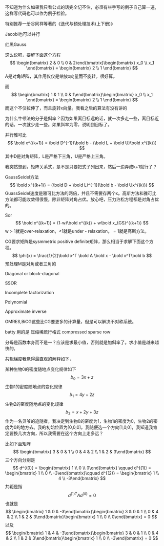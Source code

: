 不知道为什么如果我只看公式的话完全记不住，必须有些手写的例子自己算一遍，这样写代码也可以作为例子检验。

特别推荐一册谷同祥等著的《迭代与预处理技术(上下册)》

Jacobi也可以并行

红黑Gauss

这么说吧，要解下面这个方程
$$
\begin{bmatrix} 2 & 0 \\ 0 & 2\end{bmatrix}\begin{bmatrix} x_0 \\ x_1 \end{bmatrix} = \begin{bmatrix} 2 \\ 1 \end{bmatrix}
$$
A是对角矩阵，其作用仅仅是缩放x向量而不旋转，很好算。

而
$$
\begin{bmatrix} 1 & 1 \\ 0 & 1\end{bmatrix}\begin{bmatrix} x_0 \\ x_1 \end{bmatrix} = \begin{bmatrix} 2 \\ 1 \end{bmatrix}
$$
而这个不仅拉伸了，而且旋转x向量。我看之后的算法有没有讲的

为什么牛顿法的分子是斜率？因为如果离目标远的话，就一次多走一些，离目标近的话，一次就少走一些。如果斜率为零，说明到目标了。

并行雅可比
$$
\bold x^{(k+1)} = \bold D^{-1}(\bold b - (\bold L + \bold U)\bold x^{(k)})
$$
其中D是对角矩阵，L是严格下三角，U是严格上三角。

我突然想到，矩阵关系式，是不是只要把式子列出来，然后一边弄成k+1就行了？

GaussSeidel方法
$$
\bold x^{(k+1)} = (\bold D + \bold L)^{-1}(\bold b - \bold Ux^{(k)})
$$
GuassSeidel速度是雅可比方法的两倍，并且不需要存两个x。高斯方法和雅可比方法都可能收敛得很慢，除非矩阵对角占优。放心吧，压力泊松方程都是对角占优的。

Sor
$$
\bold x^{(k+1)} = (1-w)\bold x^{(k)} + w\bold x_{GS}^{(k+1)}
$$
w > 1就是over-relaxation，<1就是under - relaxation， = 1就是高斯方法。

CG要求矩阵是sysmmetric positive definite矩阵，那么相当于求解下面这个方程。
$$
\phi(x) = \frac{1}{2}\bold x^T \bold A \bold x - \bold x^T\bold b
$$
预处理M是对角或者三角的

Diagonal or block-diagonal

SSOR

Incomplete factorization

Polynomial

Approximate inverse

GMRES,BiCG这些比CG要更多的计算量，但是可以解决不对称系统。

batty 用的是 压缩稀疏行格式 compressed sparse row

分母是函数本身而不是一？应该是求最小值，否则就是加斜率了。求小值是越来越快的，



共轭梯度我觉得最直观的解释如下，

某种生物0的密度随地点变化规律如下
$$
b_0 = 3x + z 
$$
生物1的密度随地点的变化规律
$$
b_1 = 4y + 2z
$$
生物2的密度随地点的变化规律
$$
b_2 = x + 2y + 3z
$$
作为一名贝爷的追随者，我决定到生物0的密度为1，生物1的密度为0，生物2的密度为0的地方去。我的初始位置为[0,0,0]。我随便选一个方向[1,0,0]，我知道我肯定要换几次方向，所以我需要在这个方向上走多远？



比如下面矩阵
$$
\begin{bmatrix} 3 & 0 & 1 \\ 0 & 4 & 2 \\ 1 & 2 & 3\end{bmatrix}
$$
三个方向分别是
$$
d^{(0)} = \begin{bmatrix} 1 \\ 0 \\ 0\end{bmatrix} \qquad d^{(1)} = \begin{bmatrix} 1 \\ 0 \\ -3\end{bmatrix}\qquad d^{(2)} = \begin{bmatrix} 1 \\ 4 \\ -3\end{bmatrix}
$$
共轭是指
$$
d^{(1)T}Ad^{(0)} = 0
$$
也就是
$$
\begin{bmatrix} 1 & 0 & -3\end{bmatrix}\begin{bmatrix} 3 & 0 & 1 \\ 0 & 4 & 2 \\ 1 & 2 & 3\end{bmatrix}\begin{bmatrix} 1 \\ 0 \\ 0\end{bmatrix} = 0
$$
以及
$$
\begin{bmatrix} 1 & 4 & -3\end{bmatrix}\begin{bmatrix} 3 & 0 & 1 \\ 0 & 4 & 2 \\ 1 & 2 & 3\end{bmatrix}\begin{bmatrix} 1 \\ 0 \\ -3\end{bmatrix} = 0
$$
